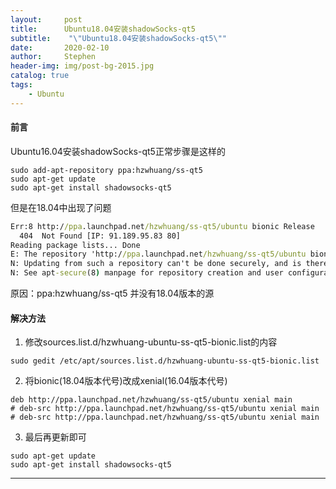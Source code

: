 ```yaml
---
layout:     post
title:      Ubuntu18.04安装shadowSocks-qt5
subtitle:    "\"Ubuntu18.04安装shadowSocks-qt5\""
date:       2020-02-10
author:     Stephen
header-img: img/post-bg-2015.jpg
catalog: true
tags:
    - Ubuntu
---
```



#### 前言

Ubuntu16.04安装shadowSocks-qt5正常步骤是这样的

```shell
sudo add-apt-repository ppa:hzwhuang/ss-qt5
sudo apt-get update
sudo apt-get install shadowsocks-qt5
```

但是在18.04中出现了问题

```cmd
Err:8 http://ppa.launchpad.net/hzwhuang/ss-qt5/ubuntu bionic Release           
  404  Not Found [IP: 91.189.95.83 80]                             
Reading package lists... Done
E: The repository 'http://ppa.launchpad.net/hzwhuang/ss-qt5/ubuntu bionic Release' does not have a Release file.
N: Updating from such a repository can't be done securely, and is therefore disabled by default.
N: See apt-secure(8) manpage for repository creation and user configuration details.
```
原因：ppa:hzwhuang/ss-qt5 并没有18.04版本的源

#### 解决方法


1. 修改sources.list.d/hzwhuang-ubuntu-ss-qt5-bionic.list的内容
``` shell
sudo gedit /etc/apt/sources.list.d/hzwhuang-ubuntu-ss-qt5-bionic.list
```
2. 将bionic(18.04版本代号)改成xenial(16.04版本代号)
```shell
deb http://ppa.launchpad.net/hzwhuang/ss-qt5/ubuntu xenial main
# deb-src http://ppa.launchpad.net/hzwhuang/ss-qt5/ubuntu xenial main
# deb-src http://ppa.launchpad.net/hzwhuang/ss-qt5/ubuntu xenial main
```

3. 最后再更新即可
```shell
sudo apt-get update
sudo apt-get install shadowsocks-qt5
```



---



